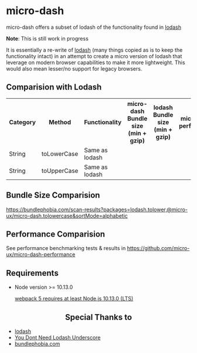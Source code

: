 # micro-dash

micro-dash offers a subset of lodash of the functionality found in [lodash](https://github.com/lodash/lodash) 

**Note**: This is still work in progress

It is essentially a re-write of [lodash](https://github.com/lodash/lodash) (many things copied as is to keep the functionality intact) in an attempt to create a micro version of lodash that leverage on modern browser capabilities to make it more lightweight. This would also mean lesser/no support for legacy browsers.

## Comparision with Lodash
<table>
  <tr>
    <th>Category</th>
    <th>Method</th>
    <th>Functionality</th>
    <th>micro-dash Bundle size (min + gzip)</th>
    <th>lodash Bundle size (min + gzip)</th>
    <th>micro-dash performance</th>
    <th>lodash performance</th>
  </tr>
  <tr>
    <td>String</td>
    <td>toLowerCase</td>
    <td>Same as lodash</td>
    <td></td>
    <td></td>
    <td></td>
    <td></td>
  </tr>
  <tr>
    <td>String</td>
    <td>toUpperCase</td>
    <td>Same as lodash</td>
    <td></td>
    <td></td>
    <td></td>
    <td></td>
  </tr>
</table>

## Bundle Size Comparision
https://bundlephobia.com/scan-results?packages=lodash.tolower,@micro-ux/micro-dash.tolowercase&sortMode=alphabetic

## Performance Comparision
See performance benchmarking tests & results in https://github.com/micro-ux/micro-dash-performance

## Requirements

- Node version >= 10.13.0

  [webpack 5 requires at least Node.js 10.13.0 (LTS)](https://github.com/webpack/webpack/blob/v5.0.0/package.json#L106-L108)

<h2 align="center">Special Thanks to</h2>

- [lodash](https://github.com/lodash/lodash)
- [You Dont Need Lodash Underscore](https://github.com/you-dont-need/You-Dont-Need-Lodash-Underscore)
- [bundlephobia.com](https://bundlephobia.com)
